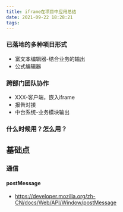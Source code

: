 ```yaml
---
title: iframe在项目中应用总结
date: 2021-09-22 18:28:21
tags:
---
```

### 已落地的多种项目形式
- 富文本编辑器-结合业务的输出
- 公式编辑器

### 跨部门团队协作
- XXX-客户端，嵌入iframe
- 报告对接
- 中台系统-业务模块输出

### 什么时候用？怎么用？

## 基础点

### 通信
#### postMessage
- https://developer.mozilla.org/zh-CN/docs/Web/API/Window/postMessage
